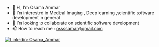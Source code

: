 - 👋 Hi, I’m Osama Ammar
- 👀 I’m interested in Medical Imaging , Deep learning ,scientific software development in general
- 💞️ I’m looking to collaborate on scientific software development
- 📫 How to reach me : ossssamar@gmail.com


[![Linkedin: Osama_Ammar](https://img.shields.io/badge/-OsamaAmmar-blue?style=for-the-badge&logo=Linkedin&logoColor=white&link=https://www.linkedin.com/in/osama-ammar-msc-140284111/)](https://www.linkedin.com/in/osama-ammar-msc-140284111/)



